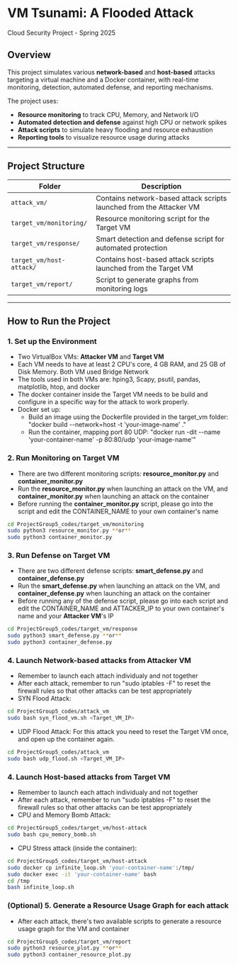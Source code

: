 # VM Tsunami: A Flooded Attack
Cloud Security Project - Spring 2025

## Overview
This project simulates various **network-based** and **host-based** attacks targeting a virtual machine and a Docker container, with real-time monitoring, detection, automated defense, and reporting mechanisms.

The project uses:
- **Resource monitoring** to track CPU, Memory, and Network I/O
- **Automated detection and defense** against high CPU or network spikes
- **Attack scripts** to simulate heavy flooding and resource exhaustion
- **Reporting tools** to visualize resource usage during attacks

---

## Project Structure

| Folder | Description |
|--------|-------------|
| `attack_vm/` | Contains network-based attack scripts launched from the Attacker VM |
| `target_vm/monitoring/` | Resource monitoring script for the Target VM |
| `target_vm/response/` | Smart detection and defense script for automated protection |
| `target_vm/host-attack/` | Contains host-based attack scripts launched from the Target VM |
| `target_vm/report/` | Script to generate graphs from monitoring logs |

---

## How to Run the Project

### 1. Set up the Environment
- Two VirtualBox VMs: **Attacker VM** and **Target VM**
- Each VM needs to have at least 2 CPU's core, 4 GB RAM, and 25 GB of Disk Memory. Both VM used Bridge Network
- The tools used in both VMs are: hping3, Scapy, psutil, pandas, matplotlib, htop, and docker
- The docker container inside the Target VM needs to be build and configure in a specific way for the attack to work properly.
- Docker set up:
    - Build an image using the Dockerfile provided in the target_vm folder: "docker build --network=host -t 'your-image-name' ."
    - Run the container, mapping port 80 UDP: "docker run -dit --name 'your-container-name' -p 80:80/udp 'your-image-name'"


### 2. Run Monitoring on Target VM
- There are two different monitoring scripts: **resource_monitor.py** and **container_monitor.py**
- Run the **resource_monitor.py** when launching an attack on the VM, and **container_monitor.py** when launching an attack on the container
- Before running the **container_monitor.py** script, please go into the script and edit the CONTAINER_NAME to your own container's name
```bash
cd ProjectGroup5_codes/target_vm/monitoring
sudo python3 resource_monitor.py **or**
sudo python3 container_monitor.py
```

### 3. Run Defense on Target VM
- There are two different defense scripts: **smart_defense.py** and **container_defense.py**
- Run the **smart_defense.py** when launching an attack on the VM, and **container_defense.py** when launching an attack on the container
- Before running any of the defense script, please go into each script and edit the CONTAINER_NAME and ATTACKER_IP to your own container's name and your **Attacker VM**'s IP
```bash
cd ProjectGroup5_codes/target_vm/response
sudo python3 smart_defense.py **or**
sudo python3 container_defense.py
```

### 4. Launch Network-based attacks from Attacker VM
- Remember to launch each attach individualy and not together
- After each attack, remember to run "sudo iptables -F" to reset the firewall rules so that other attacks can be test appropriately
- SYN Flood Attack:
```bash
cd ProjectGroup5_codes/attack_vm
sudo bash syn_flood_vm.sh <Target_VM_IP>
```
- UDP Flood Attack: For this attack you need to reset the Target VM once, and open up the container again.
```bash
cd ProjectGroup5_codes/attack_vm
sudo bash udp_flood.sh <Target_VM_IP>
```

### 4. Launch Host-based attacks from Target VM
- Remember to launch each attach individualy and not together
- After each attack, remember to run "sudo iptables -F" to reset the firewall rules so that other attacks can be test appropriately
- CPU and Memory Bomb Attack:
```bash
cd ProjectGroup5_codes/target_vm/host-attack
sudo bash cpu_memory_bomb.sh
```
- CPU Stress attack (inside the container):
```bash
cd ProjectGroup5_codes/target_vm/host-attack
sudo docker cp infinite_loop.sh 'your-container-name':/tmp/
sudo docker exec -it 'your-container-name' bash
cd /tmp
bash infinite_loop.sh
```
    
### (Optional) 5. Generate a Resource Usage Graph for each attack
- After each attack, there's two available scripts to generate a resource usage graph for the VM and container
```bash
cd ProjectGroup5_codes/target_vm/report
sudo python3 resource_plot.py **or**
sudo python3 container_resource_plot.py
```

